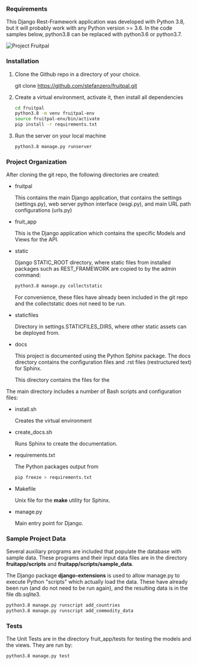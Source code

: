 ### Requirements

This Django Rest-Framework application was developed with Python 3.8, 
but it will probably work with any Python version >= 3.6.  In the code
samples below, python3.8 can be replaced with python3.6 or python3.7.

![Project Fruitpal](https://fruitpal.stefanzero.com/static/project-fruitpal.jpg "Project Fruitpal1")

### Installation

1. Clone the Github repo in a directory of your choice.

   git clone https://github.com/stefanzero/fruitpal.git

2. Create a virtual environment, activate it, then install
all dependencies

    ```bash
    cd fruitpal
    python3.8 -m venv fruitpal-env
    source fruitpal-env/bin/activate
    pip install -r requirements.txt
    ```
   
3. Run the server on your local machine

    ```bash
   python3.8 manage.py runserver 
   ```    

### Project Organization

After cloning the git repo, the following directories are created:

* fruitpal
  
  This contains the main Django application, that contains the settings
  (settings.py), web server python interface (wsgi.py), and main 
  URL path configurations (urls.py)

* fruit_app

  This is the Django application which contains the specific Models and
  Views for the API.
  
* static

  Django STATIC_ROOT directory, where static files from installed 
  packages such as REST_FRAMEWORK are copied to by the admin command:
  
  ```bash
  python3.8 manage.py collectstatic
  ```  

  For convenience, these files have already been included in the git 
  repo and the collectstatic does not need to be run.
  
* staticfiles

  Directory in settings.STATICFILES_DIRS, where other static assets can
  be deployed from.  
   
* docs

  This project is documented using the Python Sphinx package.  The docs
  directory contains the configuration files and .rst files 
  (restructured text) for Sphinx.
  
  This directory contains the files for the
  
The main directory includes a number of Bash scripts and configuration
files:

* install.sh

  Creates the virtual environment
  
* create_docs.sh

  Runs Sphinx to create the documentation.  
  
* requirements.txt

  The Python packages output from
  
  ```bash
  pip freeze > requirements.txt
  ```  
* Makefile

  Unix file for the **make** utility for Sphinx.
  
* manage.py

  Main entry point for Django.  
  
### Sample Project Data

Several auxiliary programs are included that populate the database with
sample data.  These programs and their input data files are in the 
directory **fruitapp/scripts** and **fruitapp/scripts/sample_data**.

The Django package **django-extensions** is used to allow manage.py 
to execute Python "scripts" which actually load the data.  These have
already been run (and do not need to be run again), and the resulting
data is in the file db.sqlite3.

```bash
python3.8 manage.py runscript add_countries
python3.8 manage.py runscript add_commodity_data
```


### Tests

The Unit Tests are in the directory fruit_app/tests for testing the 
models and the views.  They are run by:

```bash
python3.8 manage.py test
```



